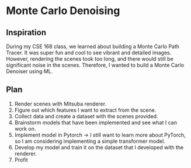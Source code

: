 # Monte Carlo Denoising
## Inspiration
During my CSE 168 class, we learned about building a Monte Carlo Path Tracer. It was super fun and cool to see vibrant and detailed images. However, rendering the scenes took too long, and there would still be significant noise in the scenes. Therefore, I wanted to build a Monte Carlo Denoiser using ML. 

## Plan
1) Render scenes with Mitsuba renderer.
2) Figure out which features I want to extract from the scene.
3) Collect data and create a dataset with the scenes provided.
4) Brainstorm models that have been implemented and see what I can work on.
5) Implement model in Pytorch -> I still want to learn more about PyTorch, so I am considering implementing a simple transformer model.
6) Develop my model and train it on the dataset that I developed with the renderer.
7) Profit
